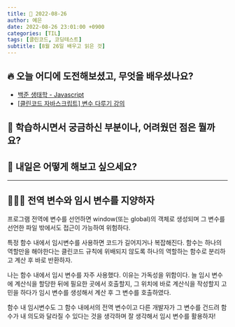 ```yaml
---
title: 🍊 2022-08-26
author: 예은
date: 2022-08-26 23:01:00 +0900
categories: [TIL]
tags: [클린코드, 코딩테스트]
subtitle: [8월 26일 배우고 읽은 것]
---
```


## 🔥 오늘 어디에 도전해보셨고, 무엇을 배우셨나요?

- [백준 생태학 - Javascript](/posts/baekjoon-4358/)
- [[클린코드 자바스크립트] 변수 다루기 강의](/posts/220826TIL/#%EF%B8%8F-전역-변수와-임시-변수를-지양하자)

## 🌊 학습하시면서 궁금하신 부분이나, 어려웠던 점은 뭘까요?

## 🌟 내일은 어떻게 해보고 싶으세요?

---

## 🙅🏻‍♀️ 전역 변수와 임시 변수를 지양하자

프로그램 전역에 변수를 선언하면 window(또는 global)의 객체로 생성되며 그 변수를 선언한 파일 밖에서도 접근이 가능하여 위험하다.

특정 함수 내에서 임시변수를 사용하면 코드가 길어지거나 복잡해진다. 함수는 하나의 역할만을 해야한다는 클린코드 규칙에 위배되지 않도록 하나의 역할하는 함수로 분리하고 계산 후 바로 반환하자.

나는 함수 내에서 임시 변수를 자주 사용했다. 이유는 가독성을 위함이다. 늘 임시 변수에 계산식을 할당한 뒤에 필요한 곳에서 호출할지, 그 위치에 바로 계산식을 작성할지 고민을 하다가 임시 변수를 생성해서 계산 후 그 변수를 호출하였다.

함수 내 임시변수도 그 함수 내에서의 전역 변수이고 다른 개발자가 그 변수를 건드려 함수가 내 의도와 달라질 수 있다는 것을 생각하며 잘 생각해서 임시 변수를 활용하자!
